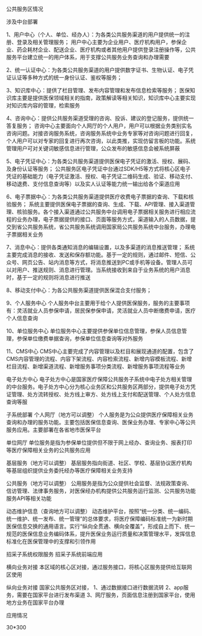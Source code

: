 公共服务区情况

涉及中台部署

1、用户中心（个人、单位、经办人）：为各类公共服务渠道的用户提供统一的注册、登录及相关管理服务；
用户中心主要为企业用户、医疗机构用户，参保企业、药企耗材企业、配送企业、医疗机构或者其他用户提供登录注册操作等，公共服务平台建立统一的用户体系，用于支撑公共服务业务查询和办理需要

2、统一认证中心：为各类公共服务渠道的用户提供数字证书、生物认证、电子凭证认证等多种方式的统一身份认证、鉴权等服务；

3、知识库中心：提供了栏目管理、发布内容管理和发布信息检索等服务；
医保知识库主要是提供医保领域相关的指南，政策解读等相关知识，知识库中心主要实现对知识库内容的管理，检索服务

4、咨询中心：提供公共服务渠道受理的咨询、投诉、建议的登记服务，提供统一答复服务；
咨询中心主要面向个人网厅的个人用户，用户可以根据业务类别实名咨询问题。对接咨询服务系统，咨询服务系统中业务专家等对咨询问题进行回复，个人用户可以对专家的回复进行再次咨询，以此类推，实现仿留言板的功能。系统管理用户可对关键词敏感信息进行管理，公众发布的敏感信息会被系统屏蔽

5、电子凭证中心：为各类公共服务渠道提供医保电子凭证的激活、授权、展码、及身份认证等服务；
公共服务区电子凭证中台通过SDK/H5等方式将核心区电子凭证的基础能力（电子凭证激活、授权、电子凭证二维码生成、验证、移动支付、移动退费、支付信息查询等）以及实人认证等能力统一输出给各个渠道应用

6、电子票据中心：为各类公共服务渠道提供医疗收费电子票据的查询、下载和核验服务；
系统主要提供医保电子票据的查询、生成、下载、API管理、接入渠道管理、核验服务。各个接入渠道通过公共服务中台调用电子票据相关服务进行相应流程的业务办理，电子票据提供的接口、页面等服务方式，渠道输入的人员数据，提交到省公共服务系统，省公共服务系统调用国家局公共服务系统中台服务，办理电子票据相关业务

7、消息中心：提供各类通知消息的编辑设置，以及多渠道的消息推送管理；
系统主要完成消息的接收、发送和保存额功能。基于一定的规则，通过邮件、短信、公众号、网页公告、站内消息等方式，将消息推送到PC或手机等设备。管理人员可以对用户、推送规则、消息进行管理。当系统接收到来自于业务系统的用户消息时，基于一定的规则将消息进行推送

8、移动支付中心：为各公共服务渠道提供医保混合支付服务；


9、个人服务中心
个人服务中台主要用于给个人提供医保服务，服务的主要事项有：灵活就业人员参保申请，居民保参保申请，灵活就业人员中断缴费申请，医疗个人信息查询

10、单位服务中心
单位服务中心主要提供参保单位信息管理，参保人员信息管理，参保单位缴费单据查询，参保单位信息查询等对外服务

11、CMS中心
CMS中心主要完成了内容管理以及栏目和展现通道的配置，包含了CMS内容管理的流程、内容下架流程、内容检索流程、新增内容模板流程、新增栏目流程、新增渠道流程、新增服务事项分类流程、新增服务事项流程等业务


电子处方中心
电子处方中心是国家医疗保障公共服务子系统中电子处方相关管理的中台服务。电子处方中心分为核心业务区和公共服务区两部分，提供电子处方凭证管理、处方流转授权、处方线上审方、处方线上支付和配送管理、个人处方信息查询等服



子系统部署
个人网厅（地方可以调整）
个人服务是为公众提供医疗保障相关业务查询和办理的服务功能。主要包括医保信息查询、医保业务办理、专家中心等公共服务应用。主要部署在各省地市医保平台

单位网厅
单位服务是指为参保单位提供但不限于网上经办、查询业务、报表打印等医疗保障相关业务的公共服务应用

基层服务（地方可以调整）
基层服务指向街道、社区、学校、基层协议医疗机构等基层组织提供业务委托经办等医疗保障相关业务支持

公共服务（地方可以调整）
公用服务是指为公众提供社会监督、法规政策查询、信访管理、法律事务服务，对医保经办机构提供公共服务运行监测、公共服务功能服务API等相关功能

动态维护信息（查询地方可以调整）
动态维护平台，按照“统一分类、统一编码、统一维护、统一发布、统一管理”的总体要求，将医疗保障编码标准统一为新时期医保信息交换的通用语言。实行“纵向全贯通、横向全覆盖”，形成自上而下、统一规范的医保信息业务编码体系，提升医保业务运行质量和决策管理水平，发挥信息标准化在医保管理中的支撑和引领作用



招采子系统权限服务
招采子系统前端应用


横向业务对接
本区域的核心区对接，通过服务接口，将核心区服务提供给互联网区使用

纵向业务对接
国家公共服务区对接，
1、通过数据接口进行数据流转
2、app服务，需要在国家平台进行发布渠道
3、网厅服务，页面信息注册到国家平台，使用地方业务在国家平台办理



应用情况

30*300